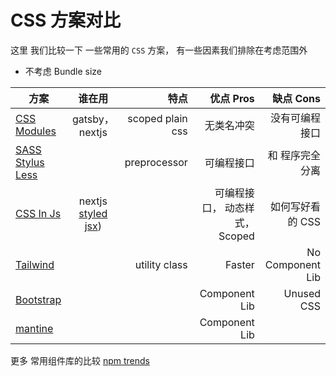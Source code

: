 # CSS 方案对比

这里 我们比较一下 一些常用的 `CSS` 方案， 有一些因素我们排除在考虑范围外

- 不考虑 Bundle size

| 方案                                                                       |                           谁在用                           |             特点 |                      优点 Pros |        缺点 Cons |
| -------------------------------------------------------------------------- | :--------------------------------------------------------: | ---------------: | -----------------------------: | ---------------: |
| [CSS Modules](https://github.com/css-modules/css-modules)                  |                      gatsby， nextjs                       | scoped plain css |                     无类名冲突 |   没有可编程接口 |
| [SASS](https://sass-lang.com/) [Stylus](https://stylus-lang.com/) [Less]() |                                                            |     preprocessor |                     可编程接口 |  和 程序完全分离 |
| [CSS In Js](https://cssinjs.org/?v=v10.9.2)                                | nextjs [styled jsx](https://github.com/vercel/styled-jsx)) |                  | 可编程接口， 动态样式， Scoped | 如何写好看的 CSS |
| [Tailwind](https://tailwindcss.com/)                                       |                                                            |    utility class |                         Faster | No Component Lib |
| [Bootstrap](https://getbootstrap.com/)                                     |                                                            |                  |                  Component Lib |       Unused CSS |
| [mantine](https://mantine.dev/)                                            |                                                            |                  |                  Component Lib |                  |

更多 常用组件库的比较 [npm trends](https://npmtrends.com/@chakra-ui/styled-system-vs-@mantine/core-vs-@material-ui/core-vs-@tamagui/core-node-vs-antd-vs-material-ui-vs-react-bootstrap-vs-reactstrap)
